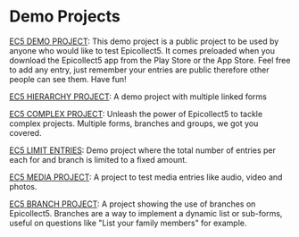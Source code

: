 # Demo Projects

[EC5 DEMO PROJECT](https://five.epicollect.net/project/ec5-demo-project): This demo project is a public project to be used by anyone who would like to test Epicollect5. It comes preloaded when you download the Epicollect5 app from the Play Store or the App Store. Feel free to add any entry, just remember your entries are public therefore other people can see them. Have fun!

[EC5 HIERARCHY PROJECT](https://five.epicollect.net/project/ec5-hierarchy-project): A demo project with multiple linked forms

[EC5 COMPLEX PROJECT](https://five.epicollect.net/project/ec5-complex-project): Unleash the power of Epicollect5 to tackle complex projects. Multiple forms, branches and groups, we got you covered.

[EC5 LIMIT ENTRIES](https://five.epicollect.net/project/ec5-limit-entries): Demo project where the total number of entries per each for and branch is limited to a fixed amount.

[EC5 MEDIA PROJECT](https://five.epicollect.net/project/ec5-media-project): A project to test media entries like audio, video and photos.

[EC5 BRANCH PROJECT](https://five.epicollect.net/project/ec5-branches-project): A project showing the use of branches on Epicollect5. Branches are a way to implement a dynamic list or sub-forms, useful on questions like "List your family members" for example.
